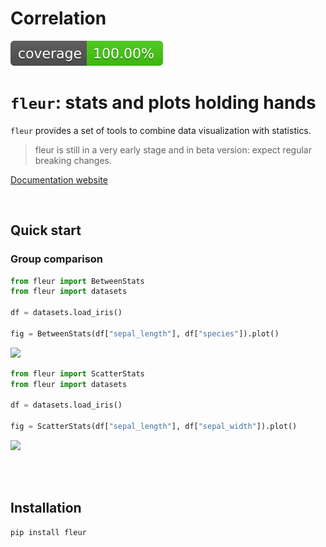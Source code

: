 # Correlation


<!-- Automatically generated, uses README.qmd to modify README.md -->

![Coverage](coverage-badge.svg)

# `fleur`: stats and plots holding hands

`fleur` provides a set of tools to combine data visualization with
statistics.

> fleur is still in a very early stage and in beta version: expect
> regular breaking changes.

[Documentation website](https://y-sunflower.github.io/fleur/)

<br>

## Quick start

### Group comparison

``` python
from fleur import BetweenStats
from fleur import datasets

df = datasets.load_iris()

fig = BetweenStats(df["sepal_length"], df["species"]).plot()
```

![](README_files/figure-commonmark/cell-2-output-1.png)

``` python
from fleur import ScatterStats
from fleur import datasets

df = datasets.load_iris()

fig = ScatterStats(df["sepal_length"], df["sepal_width"]).plot()
```

![](README_files/figure-commonmark/cell-3-output-1.png)

<br><br>

## Installation

``` bash
pip install fleur
```

<br><br>
